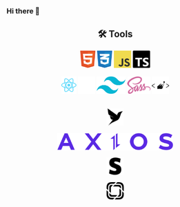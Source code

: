 ### Hi there 👋

<div align="center">
  <h2> 🛠 Tools</h2>
  <a margin="10" href="https://developer.mozilla.org/en-US/docs/Web/HTML" target="_blank"><img margin="10px" height="40" src="https://github.com/cleisonmp/cleisonmp/blob/main/svgs/html.svg" alt="html"></a>
  <a margin="10" href="https://developer.mozilla.org/en-US/docs/Web/CSS" target="_blank"><img margin="10px" height="40" src="https://github.com/cleisonmp/cleisonmp/blob/main/svgs/css.svg" alt="css"></a>
  <a margin="10" href="https://developer.mozilla.org/en-US/docs/Web/JavaScript" target="_blank"><img margin="10px" height="40" src="https://github.com/cleisonmp/cleisonmp/blob/main/svgs/javascript.svg" alt="javascript"></a>
  <a margin="10" href="https://www.typescriptlang.org/" target="_blank"><img margin="10px" height="40" src="https://github.com/cleisonmp/cleisonmp/blob/main/svgs/typescript.svg" alt="typescript"></a>
  <br />


  <br />
  <a margin="10" href="https://reactjs.org" target="_blank"><img margin="10px" height="40" src="https://github.com/cleisonmp/cleisonmp/blob/main/svgs/react.svg" alt="react"></a>
  <a margin="10" href="https://nextjs.org" target="_blank"><img margin="10px" height="40" src="https://github.com/cleisonmp/cleisonmp/blob/main/svgs/nextjs.svg" alt="next js"></a>
  <a margin="10" href="https://tailwindcss.com" target="_blank"><img margin="10px" height="40" src="https://github.com/cleisonmp/cleisonmp/blob/main/svgs/tailwind.svg" alt="tailwind"></a>
  <a margin="10" href="https://sass-lang.com" target="_blank"><img margin="10px" height="40" src="https://github.com/cleisonmp/cleisonmp/blob/main/svgs/sass.svg" alt="sass"></a>  
  <a margin="10" href="https://styled-components.com/" target="_blank"><img margin="10px" height="40" src="https://github.com/cleisonmp/cleisonmp/blob/main/svgs/styledcomponents.svg" alt="styled components"></a>

  <br />
  <br />
  
  <a margin="10" href="https://fauna.com/" target="_blank"><img margin="10px" height="40" src="https://github.com/cleisonmp/cleisonmp/blob/main/svgs/fauna.svg" alt="fauna db"></a>
  
  <a margin="10" href="https://axios-http.com/" target="_blank"><img margin="10px" height="40" src="https://github.com/cleisonmp/cleisonmp/blob/main/svgs/axios.svg" alt="axios http"></a>
  
  <a margin="10" href="https://stripe.com/" target="_blank"><img margin="10px" height="40" src="https://github.com/cleisonmp/cleisonmp/blob/main/svgs/stripe.svg" alt="stripe"></a>
  
  <a margin="10" href="https://prismic.io/" target="_blank"><img margin="10px" height="40" src="https://github.com/cleisonmp/cleisonmp/blob/main/svgs/prismic.svg" alt="prismic"></a>
  <br />
 </div>
